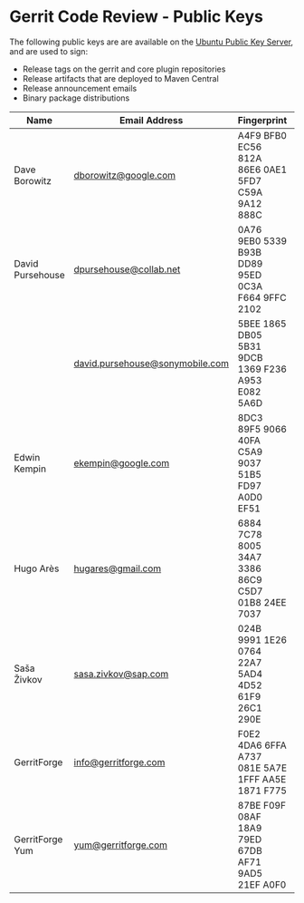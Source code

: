 # Gerrit Code Review - Public Keys

The following public keys are are available on the
[Ubuntu Public Key Server](https://keyserver.ubuntu.com/), and are used to sign:

* Release tags on the gerrit and core plugin repositories
* Release artifacts that are deployed to Maven Central
* Release announcement emails
* Binary package distributions

| Name             | Email Address                   | Fingerprint                                        | Notes     |
|------------------|---------------------------------|----------------------------------------------------|-----------|
| Dave Borowitz    | dborowitz@google.com            | A4F9 BFB0 EC56 812A 86E6  0AE1 5FD7 C59A 9A12 888C |           |
| David Pursehouse | dpursehouse@collab.net          | 0A76 9EB0 5339 B93B DD89  95ED 0C3A F664 9FFC 2102 |           |
|                  | david.pursehouse@sonymobile.com | 5BEE 1865 DB05 5B31 9DCB  1369 F236 A953 E082 5A6D | Obsoleted |
| Edwin Kempin     | ekempin@google.com              | 8DC3 89F5 9066 40FA C5A9  9037 51B5 FD97 A0D0 EF51 |           |
| Hugo Arès        | hugares@gmail.com               | 6884 7C78 8005 34A7 3386  86C9 C5D7 01B8 24EE 7037 |           |
| Saša Živkov      | sasa.zivkov@sap.com             | 024B 9991 1E26 0764 22A7  5AD4 4D52 61F9 26C1 290E |           |
| GerritForge      | info@gerritforge.com            | F0E2 4DA6 6FFA A737 081E  5A7E 1FFF AA5E 1871 F775 | Deb       |
| GerritForge Yum  | yum@gerritforge.com             | 87BE F09F 08AF 18A9 79ED  67DB AF71 9AD5 21EF A0F0 | Rpm       |
